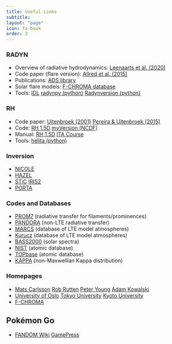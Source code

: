 ```yaml
---
title: Useful Links
subtitle: 
layout: "page"
icon: fa-book
order: 3
---
```


### RADYN

* Overview of radiative hydrodynamics: [Leenaarts et al. (2020)](https://link.springer.com/article/10.1007/s41116-020-0024-x)
* Code paper (flare version): [Allred et al. (2015)](https://iopscience.iop.org/article/10.1088/0004-637X/809/1/104)
* Publications: [ADS library](https://ui.adsabs.harvard.edu/public-libraries/tY0f2oP7SvO5yRfNlp4aZw)
* Solar flare models: [F-CHROMA database](https://star.pst.qub.ac.uk/wiki/doku.php/public/solarmodels/start)
* Tools: [IDL](http://folk.uio.no/matsc/radyn/tools.tar)  [radynpy (python)](https://github.com/Goobley/radynpy)  [Radynversion (python)](https://github.com/Goobley/Radynversion)

### RH

* Code paper: [Uitenbroek (2001)](https://iopscience.iop.org/article/10.1086/321659)  [Pereira & Uitenbroek (2015)](https://www.aanda.org/articles/aa/abs/2015/02/aa24785-14/aa24785-14.html)
* Code: [RH 1.5D](https://github.com/ITA-Solar/rh)  [myVersion (NCDF)](https://github.com/hshongjie/rh)
* Manual: [RH 1.5D](https://rh15d.readthedocs.io)  [ITA Course](https://folk.uio.no/tiago/teaching/ast5210/#ast5210-rh-exercises)
* Tools: [helita (python)](https://github.com/ITA-solar/helita)

### Inversion

* [NICOLE](https://github.com/hsocasnavarro/NICOLE)
* [HAZEL](https://github.com/aasensio/hazel2)
* [STiC](https://github.com/jaimedelacruz/stic)  [IRIS2](https://iris.lmsal.com/iris2)
* [PORTA](https://gitlab.com/polmag/PORTA)

### Codes and Databases

* [PROM7](https://idoc.ias.u-psud.fr/MEDOC/Radiative%20transfer%20codes/PROM7) (radiative transfer for filaments/prominences)
* [PANDORA](https://www.cfa.harvard.edu/~avrett/pandora/) (non-LTE radiative transfer)
* [MARCS](https://marcs.astro.uu.se) (database of LTE model atmospheres)
* [Kurucz](http://www.stsci.edu/hst/instrumentation/reference-data-for-calibration-and-tools/astronomical-catalogs/kurucz-1993-models) (database of LTE model atmospheres)
* [BASS2000](http://bass2000.obspm.fr/solar_spect.php) (solar spectra)
* [NIST](https://physics.nist.gov/PhysRefData/ASD/lines_form.html) (atomic database)
* [TOPbase](http://cdsweb.u-strasbg.fr/topbase/topbase.html) (atomic database)
* [KAPPA](http://space.asu.cas.cz/~elena/) (non-Maxwellian Kappa distribution)

### Homepages

* [Mats Carlsson](http://folk.uio.no/matsc/)  [Rob Rutten](http://www.staff.science.uu.nl/~rutte101/)  [Peter Young](http://www.pyoung.org)  [Adam Kowalski](https://afkowalski.bitbucket.io)
* [University of Oslo](https://www.mn.uio.no/rocs/english/)  [Tokyo University](http://www-space.eps.s.u-tokyo.ac.jp/group/yokoyama-lab/)  [Kyoto University](https://www.kwasan.kyoto-u.ac.jp)
* [F-CHROMA](http://www.fchroma.org)

## Pokémon Go

* [FANDOM Wiki](https://pokemongo.fandom.com/wiki/Pokémon_GO_Wiki)  [GamePress](https://gamepress.gg/pokemongo/)
